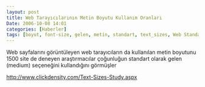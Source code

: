 ```yaml
---
layout: post
title: Web Tarayıcılarının Metin Boyutu Kullanım Oranları
Date: 2006-10-08 14:01
categories: [Haberler]
tags: [boyut, font-size, gelen, metin, standart, text_sizes, Web Standartları]
---
```


Web sayfalarını görüntüleyen web tarayıcıların da kullanılan metin
boyutunu 1500 site de deneyen araştırmacılar çoğunluğun standart olarak
gelen (medium) seçeneğini kullandığını görmüşler

http://www.clickdensity.com/Text-Sizes-Study.aspx
